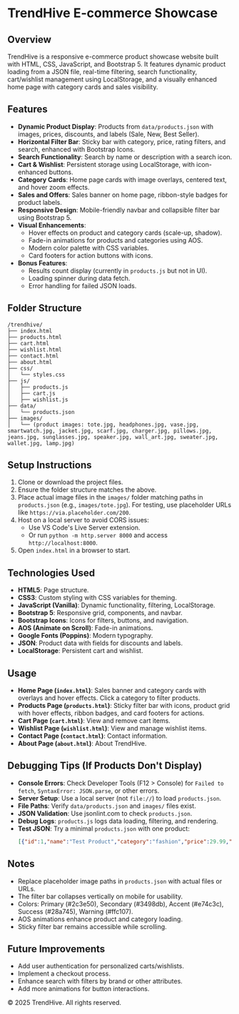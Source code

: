 # TrendHive E-commerce Showcase

## Overview
TrendHive is a responsive e-commerce product showcase website built with HTML, CSS, JavaScript, and Bootstrap 5. It features dynamic product loading from a JSON file, real-time filtering, search functionality, cart/wishlist management using LocalStorage, and a visually enhanced home page with category cards and sales visibility.

## Features
- **Dynamic Product Display**: Products from `data/products.json` with images, prices, discounts, and labels (Sale, New, Best Seller).
- **Horizontal Filter Bar**: Sticky bar with category, price, rating filters, and search, enhanced with Bootstrap Icons.
- **Search Functionality**: Search by name or description with a search icon.
- **Cart & Wishlist**: Persistent storage using LocalStorage, with icon-enhanced buttons.
- **Category Cards**: Home page cards with image overlays, centered text, and hover zoom effects.
- **Sales and Offers**: Sales banner on home page, ribbon-style badges for product labels.
- **Responsive Design**: Mobile-friendly navbar and collapsible filter bar using Bootstrap 5.
- **Visual Enhancements**:
  - Hover effects on product and category cards (scale-up, shadow).
  - Fade-in animations for products and categories using AOS.
  - Modern color palette with CSS variables.
  - Card footers for action buttons with icons.
- **Bonus Features**:
  - Results count display (currently in `products.js` but not in UI).
  - Loading spinner during data fetch.
  - Error handling for failed JSON loads.

## Folder Structure
```
/trendhive/
├── index.html
├── products.html
├── cart.html
├── wishlist.html
├── contact.html
├── about.html
├── css/
│   └── styles.css
├── js/
│   ├── products.js
│   ├── cart.js
│   ├── wishlist.js
├── data/
│   └── products.json
├── images/
│   └── (product images: tote.jpg, headphones.jpg, vase.jpg, smartwatch.jpg, jacket.jpg, scarf.jpg, charger.jpg, pillows.jpg, jeans.jpg, sunglasses.jpg, speaker.jpg, wall_art.jpg, sweater.jpg, wallet.jpg, lamp.jpg)
```

## Setup Instructions
1. Clone or download the project files.
2. Ensure the folder structure matches the above.
3. Place actual image files in the `images/` folder matching paths in `products.json` (e.g., `images/tote.jpg`). For testing, use placeholder URLs like `https://via.placeholder.com/200`.
4. Host on a local server to avoid CORS issues:
   - Use VS Code's Live Server extension.
   - Or run `python -m http.server 8000` and access `http://localhost:8000`.
5. Open `index.html` in a browser to start.

## Technologies Used
- **HTML5**: Page structure.
- **CSS3**: Custom styling with CSS variables for theming.
- **JavaScript (Vanilla)**: Dynamic functionality, filtering, LocalStorage.
- **Bootstrap 5**: Responsive grid, components, and navbar.
- **Bootstrap Icons**: Icons for filters, buttons, and navigation.
- **AOS (Animate on Scroll)**: Fade-in animations.
- **Google Fonts (Poppins)**: Modern typography.
- **JSON**: Product data with fields for discounts and labels.
- **LocalStorage**: Persistent cart and wishlist.

## Usage
- **Home Page (`index.html`)**: Sales banner and category cards with overlays and hover effects. Click a category to filter products.
- **Products Page (`products.html`)**: Sticky filter bar with icons, product grid with hover effects, ribbon badges, and card footers for actions.
- **Cart Page (`cart.html`)**: View and remove cart items.
- **Wishlist Page (`wishlist.html`)**: View and manage wishlist items.
- **Contact Page (`contact.html`)**: Contact information.
- **About Page (`about.html`)**: About TrendHive.

## Debugging Tips (If Products Don't Display)
- **Console Errors**: Check Developer Tools (F12 > Console) for `Failed to fetch`, `SyntaxError: JSON.parse`, or other errors.
- **Server Setup**: Use a local server (not `file://`) to load `products.json`.
- **File Paths**: Verify `data/products.json` and `images/` files exist.
- **JSON Validation**: Use jsonlint.com to check `products.json`.
- **Debug Logs**: `products.js` logs data loading, filtering, and rendering.
- **Test JSON**: Try a minimal `products.json` with one product:
  ```json
  [{"id":1,"name":"Test Product","category":"fashion","price":29.99,"rating":4.5,"image":"https://via.placeholder.com/200","description":"Test item","labels":["new"]}]
  ```

## Notes
- Replace placeholder image paths in `products.json` with actual files or URLs.
- The filter bar collapses vertically on mobile for usability.
- Colors: Primary (#2c3e50), Secondary (#3498db), Accent (#e74c3c), Success (#28a745), Warning (#ffc107).
- AOS animations enhance product and category loading.
- Sticky filter bar remains accessible while scrolling.

## Future Improvements
- Add user authentication for personalized carts/wishlists.
- Implement a checkout process.
- Enhance search with filters by brand or other attributes.
- Add more animations for button interactions.

&copy; 2025 TrendHive. All rights reserved.